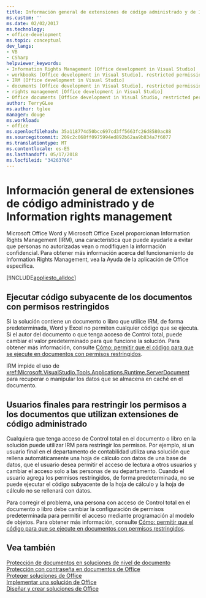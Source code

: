 ```yaml
---
title: Información general de extensiones de código administrado y de Information rights management
ms.custom: ''
ms.date: 02/02/2017
ms.technology:
- office-development
ms.topic: conceptual
dev_langs:
- VB
- CSharp
helpviewer_keywords:
- Information Rights Management [Office development in Visual Studio]
- workbooks [Office development in Visual Studio], restricted permissions
- IRM [Office development in Visual Studio]
- documents [Office development in Visual Studio], restricted permissions
- rights management [Office development in Visual Studio]
- Office documents [Office development in Visual Studio, restricted permissions
author: TerryGLee
ms.author: tglee
manager: douge
ms.workload:
- office
ms.openlocfilehash: 35a118774d50bcc697cd3ff5663fc26d8580ac88
ms.sourcegitcommit: 209c2c068ff0975994ed892b62aa9b834a7f6077
ms.translationtype: MT
ms.contentlocale: es-ES
ms.lasthandoff: 05/17/2018
ms.locfileid: "34263766"
---
```

# <a name="information-rights-management-and-managed-code-extensions-overview"></a>Información general de extensiones de código administrado y de Information rights management
  Microsoft Office Word y Microsoft Office Excel proporcionan Information Rights Management (IRM), una característica que puede ayudarle a evitar que personas no autorizadas vean o modifiquen la información confidencial. Para obtener más información acerca del funcionamiento de Information Rights Management, vea la Ayuda de la aplicación de Office específica.  
  
 [!INCLUDE[appliesto_alldoc](../vsto/includes/appliesto-alldoc-md.md)]  
  
## <a name="run-code-behind-documents-with-restricted-permissions"></a>Ejecutar código subyacente de los documentos con permisos restringidos  
 Si la solución contiene un documento o libro que utilice IRM, de forma predeterminada, Word y Excel no permiten cualquier código que se ejecuta. Si el autor del documento o que tenga acceso de Control total, puede cambiar el valor predeterminado para que funcione la solución. Para obtener más información, consulte [Cómo: permitir que el código para que se ejecute en documentos con permisos restringidos](../vsto/how-to-permit-code-to-run-behind-documents-with-restricted-permissions.md).  
  
 IRM impide el uso de <xref:Microsoft.VisualStudio.Tools.Applications.Runtime.ServerDocument> para recuperar o manipular los datos que se almacena en caché en el documento.  
  
## <a name="end-users-to-restrict-permissions-to-documents-that-use-managed-code-extensions"></a>Usuarios finales para restringir los permisos a los documentos que utilizan extensiones de código administrado  
 Cualquiera que tenga acceso de Control total en el documento o libro en la solución puede utilizar IRM para restringir los permisos. Por ejemplo, si un usuario final en el departamento de contabilidad utiliza una solución que rellena automáticamente una hoja de cálculo con datos de una base de datos, que el usuario desea permitir el acceso de lectura a otros usuarios y cambiar el acceso solo a las personas de su departamento. Cuando el usuario agrega los permisos restringidos, de forma predeterminada, no se puede ejecutar el código subyacente de la hoja de cálculo y la hoja de cálculo no se rellenará con datos.  
  
 Para corregir el problema, una persona con acceso de Control total en el documento o libro debe cambiar la configuración de permisos predeterminada para permitir el acceso mediante programación al modelo de objetos. Para obtener más información, consulte [Cómo: permitir que el código para que se ejecute en documentos con permisos restringidos](../vsto/how-to-permit-code-to-run-behind-documents-with-restricted-permissions.md).  
  
## <a name="see-also"></a>Vea también  
 [Protección de documentos en soluciones de nivel de documento](../vsto/document-protection-in-document-level-solutions.md)   
 [Protección con contraseña en documentos de Office](../vsto/password-protection-on-office-documents.md)   
 [Proteger soluciones de Office](../vsto/securing-office-solutions.md)   
 [Implementar una solución de Office](../vsto/deploying-an-office-solution.md)   
 [Diseñar y crear soluciones de Office](../vsto/designing-and-creating-office-solutions.md)  
  
  